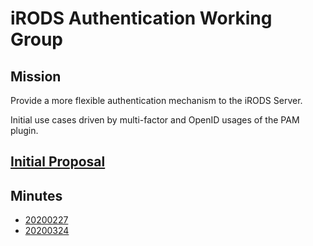 # iRODS Authentication Working Group

## Mission

Provide a more flexible authentication mechanism to the iRODS Server.

Initial use cases driven by multi-factor and OpenID usages of the PAM plugin.

## [Initial Proposal](20200224-surf-flexible_pam_support.pdf)

## Minutes

 - [20200227](20200227-minutes.md)
 - [20200324](20200324-minutes.md)
